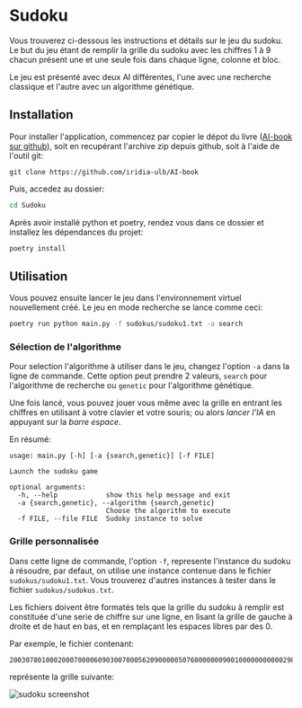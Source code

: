 # Sudoku

Vous trouverez ci-dessous les instructions et détails sur le jeu du sudoku.
Le but du jeu étant de remplir la grille du sudoku avec les chiffres 1 à 9
chacun présent une et une seule fois dans chaque ligne, colonne et bloc.

Le jeu est présenté avec deux AI différentes, l'une avec une recherche classique
et l'autre avec un algorithme génétique.


## Installation

Pour installer l'application, commencez par copier le dépot du livre ([AI-book sur github][ia-gh]),
soit en recupérant l'archive zip depuis github, soit à l'aide de l'outil git:
```
git clone https://github.com/iridia-ulb/AI-book
```

Puis, accedez au dossier:

```bash
cd Sudoku
```

Après avoir installé python et poetry, rendez vous dans ce dossier et installez les
dépendances du projet:

```bash
poetry install
```

## Utilisation

Vous pouvez ensuite lancer le jeu dans l'environnement virtuel nouvellement créé.
Le jeu en mode recherche se lance comme ceci:
```bash
poetry run python main.py -f sudokus/sudoku1.txt -a search
```
### Sélection de l'algorithme
Pour selection l'algorithme à utiliser dans le jeu, changez l'option `-a`
dans la ligne de commande.
Cette option peut prendre 2 valeurs, `search` pour l'algorithme de recherche
ou `genetic` pour l'algorithme génétique.

Une fois lancé, vous pouvez jouer vous même avec la grille en entrant les chiffres
en utilisant à votre clavier et votre souris; ou alors *lancer l'IA* en appuyant sur 
la *barre espace*.

En résumé:
```
usage: main.py [-h] [-a {search,genetic}] [-f FILE]

Launch the sudoku game

optional arguments:
  -h, --help            show this help message and exit
  -a {search,genetic}, --algorithm {search,genetic}
                        Choose the algorithm to execute
  -f FILE, --file FILE  Sudoky instance to solve
```


### Grille personnalisée
Dans cette ligne de commande, l'option `-f`, represente l'instance du sudoku à résoudre,
par defaut, on utilise une instance contenue dans le  fichier `sudokus/sudoku1.txt`.
Vous trouverez d'autres instances à tester dans le fichier `sudokus/sudokus.txt`.

Les fichiers doivent être formatés tels que la grille du sudoku à remplir est constituée
d'une serie de chiffre sur une ligne, en lisant la grille de gauche à droite et de haut
en bas, et en remplaçant les espaces libres par des 0.

Par exemple, le fichier contenant:
```
200307801000200070000609030070005620900000507600000009001000000000002980000708002
```
représente la grille suivante:

![sudoku screenshot](../assets/img/sudoku_ex.jpg)

[ia-gh]: https://github.com/iridia-ulb/AI-book



